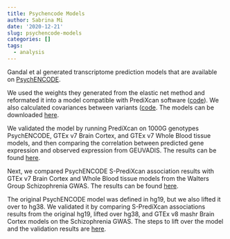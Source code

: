 ```yaml
---
title: Psychencode Models
author: Sabrina Mi
date: '2020-12-21'
slug: psychencode-models
categories: []
tags:
  - analysis
---
```


Gandal et al generated transcriptome prediction models that are available on [PsychENCODE](http://resource.psychencode.org/Datasets/Derived/PEC_TWAS_weights.tar.gz).

We used the weights they generated from the elastic net method and reformated it into a model compatible with PrediXcan software ([code](https://hakyimlab.github.io/psychencode/generate_weights.html)). We also calculated covariances between variants ([code](https://hakyimlab.github.io/psychencode/calculate_covariances.html). 
The models can be downloaded [here](https://uchicago.app.box.com/s/du6f4z1zcgtn2v5gqms8kjajt1lsaprh).

We validated the model by running PrediXcan on 1000G genotypes PsychENCODE, GTEx v7 Brain Cortex, and GTEx v7 Whole Blood tissue models, and then comparing the correlation between predicted gene expression and observed expression from GEUVADIS.
The results can be found [here](test_alcdep.html).

Next, we compared PsychENCODE S-PrediXcan association results with GTEx v7 Brain Cortex and Whole Blood tissue models from the Walters Group Schizophrenia GWAS. 
The results can be found [here](test_scz_clozuk_pgc.html).

The original PsychENCODE model was defined in hg19, but we also lifted it over to hg38. We validated it by comparing S-PrediXcan associations results from the original hg19, lifted over hg38, and GTEx v8 mashr Brain Cortex models on the Schizophrenia GWAS.
The steps to lift over the model and the validation results are [here](psychencode_hg38_validation.html).


